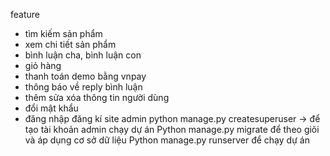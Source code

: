 feature
- tìm kiếm sản phẩm 
- xem chi tiết sản phẩm
- bình luận cha, bình luận con 
- giỏ hàng 
- thanh toán demo bằng vnpay
- thông báo về reply bình luận
- thêm sửa xóa thông tin người dùng 
- đổi mật khẩu
- đăng nhập đăng kí
site admin 
python manage.py createsuperuser -> để tạo tài khoản admin
chạy dự án
Python manage.py migrate để theo giõi và áp dụng cơ sở dữ liệu
Python manage.py runserver để chạy dự án

